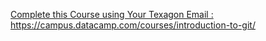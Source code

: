 [Complete this Course using Your Texagon Email : https://campus.datacamp.com/courses/introduction-to-git/
](https://www.youtube.com/watch?v=8JJ101D3knE)
